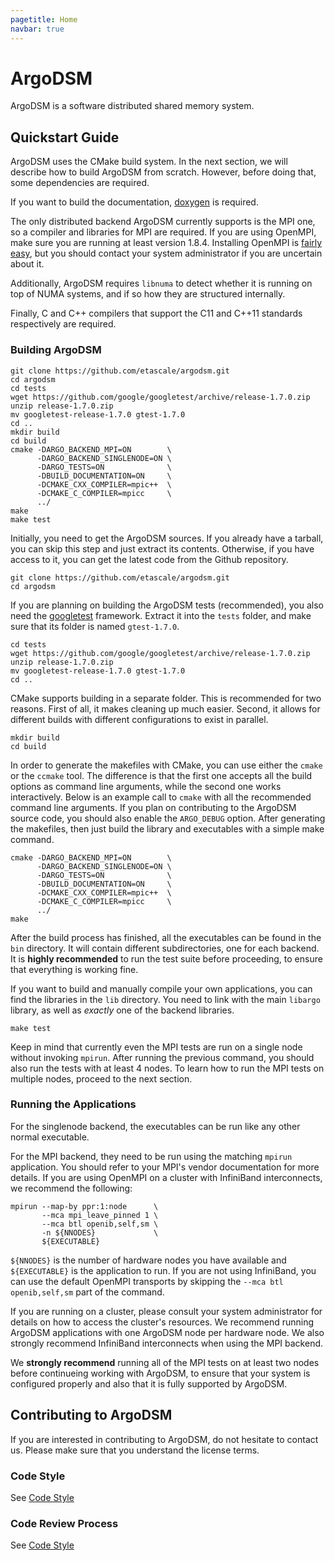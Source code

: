 ```yaml
---
pagetitle: Home
navbar: true
---
```


# ArgoDSM

ArgoDSM is a software distributed shared memory system.

## Quickstart Guide

ArgoDSM uses the CMake build system. In the next section, we will describe how
to build ArgoDSM from scratch. However, before doing that, some dependencies are
required.

If you want to build the documentation,
[doxygen](http://www.stack.nl/~dimitri/doxygen/) is required.

The only distributed backend ArgoDSM currently supports is the MPI one, so a
compiler and libraries for MPI are required. If you are using OpenMPI, make sure
you are running at least version 1.8.4. Installing OpenMPI is [fairly
easy](https://www.open-mpi.org/faq/?category=building#easy-build), but you
should contact your system administrator if you are uncertain about it.

Additionally, ArgoDSM requires `libnuma` to detect whether it is running on top
of NUMA systems, and if so how they are structured internally.

Finally, C and C++ compilers that support the C11 and C++11 standards
respectively are required.

### Building ArgoDSM

~~~{.Bash}
git clone https://github.com/etascale/argodsm.git
cd argodsm
cd tests
wget https://github.com/google/googletest/archive/release-1.7.0.zip
unzip release-1.7.0.zip
mv googletest-release-1.7.0 gtest-1.7.0
cd ..
mkdir build
cd build
cmake -DARGO_BACKEND_MPI=ON        \
      -DARGO_BACKEND_SINGLENODE=ON \
      -DARGO_TESTS=ON              \
      -DBUILD_DOCUMENTATION=ON     \
      -DCMAKE_CXX_COMPILER=mpic++  \
      -DCMAKE_C_COMPILER=mpicc     \
      ../
make
make test
~~~

Initially, you need to get the ArgoDSM sources. If you already have a tarball,
you can skip this step and just extract its contents. Otherwise, if you have
access to it, you can get the latest code from the Github repository.

~~~{.Bash}
git clone https://github.com/etascale/argodsm.git
cd argodsm
~~~

If you are planning on building the ArgoDSM tests (recommended), you also need
the [googletest](https://github.com/google/googletest/) framework. Extract it
into the `tests` folder, and make sure that its folder is named `gtest-1.7.0`.

~~~{.Bash}
cd tests
wget https://github.com/google/googletest/archive/release-1.7.0.zip
unzip release-1.7.0.zip
mv googletest-release-1.7.0 gtest-1.7.0
cd ..
~~~

CMake supports building in a separate folder. This is recommended for two
reasons. First of all, it makes cleaning up much easier. Second, it allows for
different builds with different configurations to exist in parallel.

~~~{.Bash}
mkdir build
cd build
~~~

In order to generate the makefiles with CMake, you can use either the `cmake` or
the `ccmake` tool. The difference is that the first one accepts all the build
options as command line arguments, while the second one works interactively.
Below is an example call to `cmake` with all the recommended command line
arguments. If you plan on contributing to the ArgoDSM source code, you should
also enable the `ARGO_DEBUG` option. After generating the makefiles, then just
build the library and executables with a simple make command.

~~~{.Bash}
cmake -DARGO_BACKEND_MPI=ON        \
      -DARGO_BACKEND_SINGLENODE=ON \
      -DARGO_TESTS=ON              \
      -DBUILD_DOCUMENTATION=ON     \
      -DCMAKE_CXX_COMPILER=mpic++  \
      -DCMAKE_C_COMPILER=mpicc     \
      ../
make
~~~

After the build process has finished, all the executables can be found in the
`bin` directory. It will contain different subdirectories, one for each backend.
It is **highly recommended** to run the test suite before proceeding, to ensure
that everything is working fine.

If you want to build and manually compile your own applications, you can find
the libraries in the `lib` directory. You need to link with the main `libargo`
library, as well as *exactly* one of the backend libraries.

~~~{.Bash}
make test
~~~

Keep in mind that currently even the MPI tests are run on a single node without
invoking `mpirun`. After running the previous command, you should also run the
tests with at least 4 nodes. To learn how to run the MPI tests on multiple
nodes, proceed to the next section.

### Running the Applications

For the singlenode backend, the executables can be run like any other normal
executable.

For the MPI backend, they need to be run using the matching `mpirun`
application. You should refer to your MPI's vendor documentation for more
details. If you are using OpenMPI on a cluster with InfiniBand interconnects, we
recommend the following:

~~~{.Bash}
mpirun --map-by ppr:1:node      \
       --mca mpi_leave_pinned 1 \
       --mca btl openib,self,sm \
       -n ${NNODES}             \
       ${EXECUTABLE}
~~~

`${NNODES}` is the number of hardware nodes you have available and
`${EXECUTABLE}` is the application to run. If you are not using InfiniBand, you
can use the default OpenMPI transports by skipping the `--mca btl
openib,self,sm` part  of the command.

If you are running on a cluster, please consult your system administrator for
details on how to access the cluster's resources. We recommend running ArgoDSM
applications with one ArgoDSM node per hardware node. We also strongly recommend
InfiniBand interconnects when using the MPI backend.

We **strongly recommend** running all of the MPI tests on at least two nodes
before continueing working with ArgoDSM, to ensure that your system is
configured properly and also that it is fully supported by ArgoDSM.

## Contributing to ArgoDSM

If you are interested in contributing to ArgoDSM, do not hesitate to contact us.
Please make sure that you understand the license terms.

### Code Style

See [Code Style](code-style.html)

### Code Review Process

See [Code Style](code-style.html)

